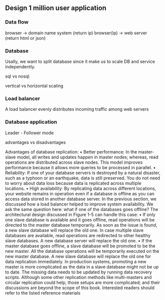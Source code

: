 ## Design 1 million user application

### Data flow

browser -> domain name system (return ip)
browser(ip) -> web server (return html or json)

### Database

Usally, we want to split database since it make us to scale DB and service independently.

sql vs nosql

vertical vs horizontal scaling

### Load balancer

A load balancer evenly distributes incoming traffic among web servers

### Database application

Leader - Follower mode

advantages vs disadvantages

Advantages of database replication:
    • Better performance: In the master-slave model, all writes and updates happen in master
        nodes; whereas, read operations are distributed across slave nodes. This model improves
            performance because it allows more queries to be processed in parallel.
                • Reliability: If one of your database servers is destroyed by a natural disaster, such as a
                    typhoon or an earthquake, data is still preserved. You do not need to worry about data loss
                        because data is replicated across multiple locations.
                            • High availability: By replicating data across different locations, your website remains in
                                operation even if a database is offline as you can access data stored in another database
                                    server.
                                        In the previous section, we discussed how a load balancer helped to improve system
                                            availability. We ask the same question here: what if one of the databases goes offline? The
                                                architectural design discussed in Figure 1-5 can handle this case:
                                                    • If only one slave database is available and it goes offline, read operations will be directed
                                                        to the master database temporarily. As soon as the issue is found, a new slave database
                                                            will replace the old one. In case multiple slave databases are available, read operations are
                                                                redirected to other healthy slave databases. A new database server will replace the old one.
                                                                    • If the master database goes offline, a slave database will be promoted to be the new
                                                                        master. All the database operations will be temporarily executed on the new master
                                                                            database. A new slave database will replace the old one for data replication immediately.
                                                                                In production systems, promoting a new master is more complicated as the data in a slave
                                                                                    database might not be up to date. The missing data needs to be updated by running data
                                                                                        recovery scripts. Although some other replication methods like multi-masters and circular
                                                                                            replication could help, those setups are more complicated; and their discussions are
                                                                                                beyond the scope of this book. Interested readers should refer to the listed reference
                                                                                                    materials
